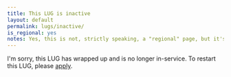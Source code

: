 ```yaml
---
title: This LUG is inactive
layout: default
permalink: lugs/inactive/
is_regional: yes
notes: Yes, this is not, strictly speaking, a "regional" page, but it's the easiest way to remove it from the header bar!
---
```

I'm sorry, this LUG has wrapped up and is no longer in-service. To restart this LUG, please [apply](/apply/).
